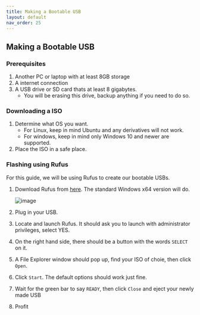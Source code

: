 ```yaml
---
title: Making a Bootable USB
layout: default
nav_order: 25
---
```


## Making a Bootable USB

### Prerequisites
1. Another PC or laptop with at least 8GB storage
2. A internet connection
3. A USB drive or SD card thats at least 8 gigabytes.
      - You will be erasing this drive, backup anything if you need to do so.


### Downloading a ISO
1. Determine what OS you want.
   - For Linux, keep in mind Ubuntu and any derivatives will not work.
   - For windows, keep in mind only Windows 10 and newer are supported.
2. Place the ISO in a safe place.


### Flashing using Rufus

For this guide, we will be using Rufus to create our bootable USBs. 

1. Download Rufus from [here](https://rufus.ie/en/). The standard Windows x64 version will do.

    ![image](https://github.com/meghan06/docs/assets/77316348/9d9be52c-8e32-4b2f-ae17-8b3917f64032)

2. Plug in your USB.
3. Locate and launch Rufus. It should ask you to launch with administrator privileges, select YES.
4. On the right hand side, there should be a button with the words `SELECT` on it.
5. A File Explorer window should pop up, find your ISO of choie, then click `Open`.
6. Click `Start`. The default options should work just fine.
7. Wait for the green bar to say `READY`, then click `Close` and eject your newly made USB
8. Profit
